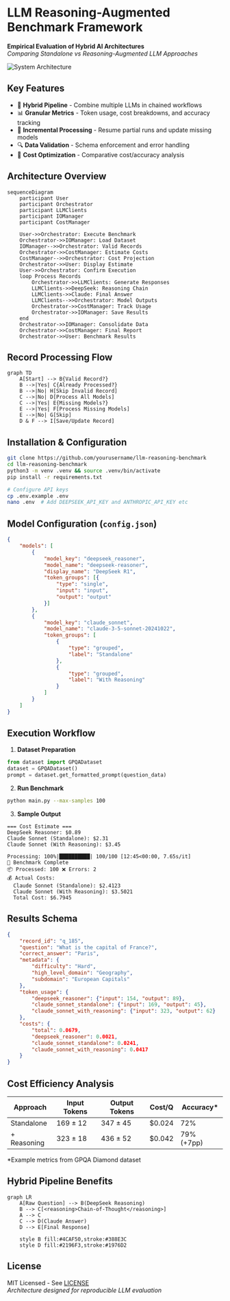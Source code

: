 # LLM Reasoning-Augmented Benchmark Framework

**Empirical Evaluation of Hybrid AI Architectures**  
*Comparing Standalone vs Reasoning-Augmented LLM Approaches*

![System Architecture](https://via.placeholder.com/800x400.png?text=Modular+Benchmark+Architecture)

## Key Features
- 🧩 **Hybrid Pipeline** - Combine multiple LLMs in chained workflows
- 📊 **Granular Metrics** - Token usage, cost breakdowns, and accuracy tracking
- 🔄 **Incremental Processing** - Resume partial runs and update missing models
- 🔍 **Data Validation** - Schema enforcement and error handling
- 💸 **Cost Optimization** - Comparative cost/accuracy analysis

## Architecture Overview

```mermaid
sequenceDiagram
    participant User
    participant Orchestrator
    participant LLMClients
    participant IOManager
    participant CostManager

    User->>Orchestrator: Execute Benchmark
    Orchestrator->>IOManager: Load Dataset
    IOManager-->>Orchestrator: Valid Records
    Orchestrator->>CostManager: Estimate Costs
    CostManager-->>Orchestrator: Cost Projection
    Orchestrator->>User: Display Estimate
    User->>Orchestrator: Confirm Execution
    loop Process Records
        Orchestrator->>LLMClients: Generate Responses
        LLMClients->>DeepSeek: Reasoning Chain
        LLMClients->>Claude: Final Answer
        LLMClients-->>Orchestrator: Model Outputs
        Orchestrator->>CostManager: Track Usage
        Orchestrator->>IOManager: Save Results
    end
    Orchestrator->>IOManager: Consolidate Data
    Orchestrator->>CostManager: Final Report
    Orchestrator->>User: Benchmark Results
```

## Record Processing Flow

```mermaid
graph TD
    A[Start] --> B{Valid Record?}
    B -->|Yes| C{Already Processed?}
    B -->|No| H[Skip Invalid Record]
    C -->|No| D[Process All Models]
    C -->|Yes| E{Missing Models?}
    E -->|Yes| F[Process Missing Models]
    E -->|No| G[Skip]
    D & F --> I[Save/Update Record]
```

## Installation & Configuration

```bash
git clone https://github.com/yourusername/llm-reasoning-benchmark
cd llm-reasoning-benchmark
python3 -m venv .venv && source .venv/bin/activate
pip install -r requirements.txt

# Configure API keys
cp .env.example .env
nano .env  # Add DEEPSEEK_API_KEY and ANTHROPIC_API_KEY etc
```

## Model Configuration (`config.json`)
```json
{
    "models": [
        {
            "model_key": "deepseek_reasoner",
            "model_name": "deepseek-reasoner",
            "display_name": "DeepSeek R1",
            "token_groups": [{
                "type": "single",
                "input": "input",
                "output": "output"
            }]
        },
        {
            "model_key": "claude_sonnet",
            "model_name": "claude-3-5-sonnet-20241022",
            "token_groups": [
                {
                    "type": "grouped",
                    "label": "Standalone"
                },
                {
                    "type": "grouped",
                    "label": "With Reasoning"
                }
            ]
        }
    ]
}
```

## Execution Workflow

1. **Dataset Preparation**
```python
from dataset import GPQADataset
dataset = GPQADataset()
prompt = dataset.get_formatted_prompt(question_data)
```

2. **Run Benchmark**
```bash
python main.py --max-samples 100
```

3. **Sample Output**
```
=== Cost Estimate ===
DeepSeek Reasoner: $0.89
Claude Sonnet (Standalone): $2.31 
Claude Sonnet (With Reasoning): $3.45

Processing: 100%|██████████| 100/100 [12:45<00:00, 7.65s/it]
🎯 Benchmark Complete
📦 Processed: 100 ❌ Errors: 2
💰 Actual Costs:
  Claude Sonnet (Standalone): $2.4123
  Claude Sonnet (With Reasoning): $3.5021
  Total Cost: $6.7945
```

## Results Schema

```json
{
    "record_id": "q_185",
    "question": "What is the capital of France?",
    "correct_answer": "Paris",
    "metadata": {
        "difficulty": "Hard",
        "high_level_domain": "Geography",
        "subdomain": "European Capitals"
    },
    "token_usage": {
        "deepseek_reasoner": {"input": 154, "output": 89},
        "claude_sonnet_standalone": {"input": 169, "output": 45},
        "claude_sonnet_with_reasoning": {"input": 323, "output": 62}
    },
    "costs": {
        "total": 0.0679,
        "deepseek_reasoner": 0.0021,
        "claude_sonnet_standalone": 0.0241,
        "claude_sonnet_with_reasoning": 0.0417
    }
}
```

## Cost Efficiency Analysis

| Approach | Input Tokens | Output Tokens | Cost/Q | Accuracy* |
|----------|--------------|---------------|--------|-----------|
| Standalone | 169 ± 12 | 347 ± 45 | $0.024 | 72% |
| + Reasoning | 323 ± 18 | 436 ± 52 | $0.042 | 79% (+7pp) |

*Example metrics from GPQA Diamond dataset

## Hybrid Pipeline Benefits

```mermaid
graph LR
    A[Raw Question] --> B(DeepSeek Reasoning)
    B --> C[<reasoning>Chain-of-Thought</reasoning>]
    A --> C
    C --> D(Claude Answer)
    D --> E[Final Response]
    
    style B fill:#4CAF50,stroke:#388E3C
    style D fill:#2196F3,stroke:#1976D2
```

## License
MIT Licensed - See [LICENSE](LICENSE)  
*Architecture designed for reproducible LLM evaluation*